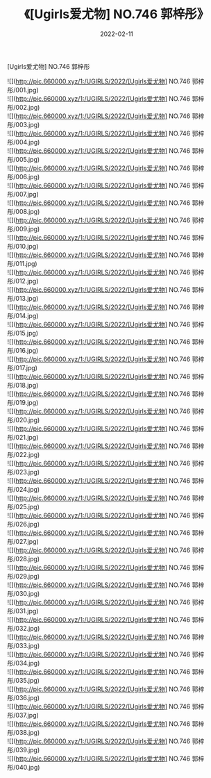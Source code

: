 ﻿---
layout: post
title:  《[Ugirls爱尤物] NO.746 郭梓彤》
date:   2022-02-11
img: http://pic.660000.xyz/1:/UGIRLS/2022/[Ugirls爱尤物] NO.746 郭梓彤/000.jpg
categories: [美女, 清纯, 唯美]
---

[Ugirls爱尤物] NO.746 郭梓彤

 ![](http://pic.660000.xyz/1:/UGIRLS/2022/[Ugirls爱尤物] NO.746 郭梓彤/001.jpg) <br>![](http://pic.660000.xyz/1:/UGIRLS/2022/[Ugirls爱尤物] NO.746 郭梓彤/002.jpg) <br>![](http://pic.660000.xyz/1:/UGIRLS/2022/[Ugirls爱尤物] NO.746 郭梓彤/003.jpg) <br>![](http://pic.660000.xyz/1:/UGIRLS/2022/[Ugirls爱尤物] NO.746 郭梓彤/004.jpg) <br>![](http://pic.660000.xyz/1:/UGIRLS/2022/[Ugirls爱尤物] NO.746 郭梓彤/005.jpg) <br>![](http://pic.660000.xyz/1:/UGIRLS/2022/[Ugirls爱尤物] NO.746 郭梓彤/006.jpg) <br>![](http://pic.660000.xyz/1:/UGIRLS/2022/[Ugirls爱尤物] NO.746 郭梓彤/007.jpg) <br>![](http://pic.660000.xyz/1:/UGIRLS/2022/[Ugirls爱尤物] NO.746 郭梓彤/008.jpg) <br>![](http://pic.660000.xyz/1:/UGIRLS/2022/[Ugirls爱尤物] NO.746 郭梓彤/009.jpg) <br>![](http://pic.660000.xyz/1:/UGIRLS/2022/[Ugirls爱尤物] NO.746 郭梓彤/010.jpg) <br>![](http://pic.660000.xyz/1:/UGIRLS/2022/[Ugirls爱尤物] NO.746 郭梓彤/011.jpg) <br>![](http://pic.660000.xyz/1:/UGIRLS/2022/[Ugirls爱尤物] NO.746 郭梓彤/012.jpg) <br>![](http://pic.660000.xyz/1:/UGIRLS/2022/[Ugirls爱尤物] NO.746 郭梓彤/013.jpg) <br>![](http://pic.660000.xyz/1:/UGIRLS/2022/[Ugirls爱尤物] NO.746 郭梓彤/014.jpg) <br>![](http://pic.660000.xyz/1:/UGIRLS/2022/[Ugirls爱尤物] NO.746 郭梓彤/015.jpg) <br>![](http://pic.660000.xyz/1:/UGIRLS/2022/[Ugirls爱尤物] NO.746 郭梓彤/016.jpg) <br>![](http://pic.660000.xyz/1:/UGIRLS/2022/[Ugirls爱尤物] NO.746 郭梓彤/017.jpg) <br>![](http://pic.660000.xyz/1:/UGIRLS/2022/[Ugirls爱尤物] NO.746 郭梓彤/018.jpg) <br>![](http://pic.660000.xyz/1:/UGIRLS/2022/[Ugirls爱尤物] NO.746 郭梓彤/019.jpg) <br>![](http://pic.660000.xyz/1:/UGIRLS/2022/[Ugirls爱尤物] NO.746 郭梓彤/020.jpg) <br>![](http://pic.660000.xyz/1:/UGIRLS/2022/[Ugirls爱尤物] NO.746 郭梓彤/021.jpg) <br>![](http://pic.660000.xyz/1:/UGIRLS/2022/[Ugirls爱尤物] NO.746 郭梓彤/022.jpg) <br>![](http://pic.660000.xyz/1:/UGIRLS/2022/[Ugirls爱尤物] NO.746 郭梓彤/023.jpg) <br>![](http://pic.660000.xyz/1:/UGIRLS/2022/[Ugirls爱尤物] NO.746 郭梓彤/024.jpg) <br>![](http://pic.660000.xyz/1:/UGIRLS/2022/[Ugirls爱尤物] NO.746 郭梓彤/025.jpg) <br>![](http://pic.660000.xyz/1:/UGIRLS/2022/[Ugirls爱尤物] NO.746 郭梓彤/026.jpg) <br>![](http://pic.660000.xyz/1:/UGIRLS/2022/[Ugirls爱尤物] NO.746 郭梓彤/027.jpg) <br>![](http://pic.660000.xyz/1:/UGIRLS/2022/[Ugirls爱尤物] NO.746 郭梓彤/028.jpg) <br>![](http://pic.660000.xyz/1:/UGIRLS/2022/[Ugirls爱尤物] NO.746 郭梓彤/029.jpg) <br>![](http://pic.660000.xyz/1:/UGIRLS/2022/[Ugirls爱尤物] NO.746 郭梓彤/030.jpg) <br>![](http://pic.660000.xyz/1:/UGIRLS/2022/[Ugirls爱尤物] NO.746 郭梓彤/031.jpg) <br>![](http://pic.660000.xyz/1:/UGIRLS/2022/[Ugirls爱尤物] NO.746 郭梓彤/032.jpg) <br>![](http://pic.660000.xyz/1:/UGIRLS/2022/[Ugirls爱尤物] NO.746 郭梓彤/033.jpg) <br>![](http://pic.660000.xyz/1:/UGIRLS/2022/[Ugirls爱尤物] NO.746 郭梓彤/034.jpg) <br>![](http://pic.660000.xyz/1:/UGIRLS/2022/[Ugirls爱尤物] NO.746 郭梓彤/035.jpg) <br>![](http://pic.660000.xyz/1:/UGIRLS/2022/[Ugirls爱尤物] NO.746 郭梓彤/036.jpg) <br>![](http://pic.660000.xyz/1:/UGIRLS/2022/[Ugirls爱尤物] NO.746 郭梓彤/037.jpg) <br>![](http://pic.660000.xyz/1:/UGIRLS/2022/[Ugirls爱尤物] NO.746 郭梓彤/038.jpg) <br>![](http://pic.660000.xyz/1:/UGIRLS/2022/[Ugirls爱尤物] NO.746 郭梓彤/039.jpg) <br>![](http://pic.660000.xyz/1:/UGIRLS/2022/[Ugirls爱尤物] NO.746 郭梓彤/040.jpg) <br>